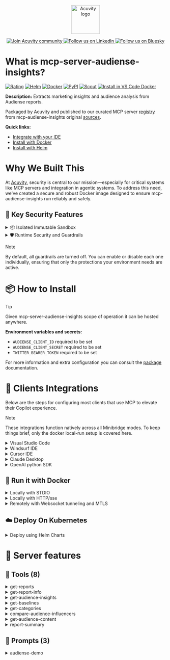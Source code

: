 <p align="center">
  <a href="https://acuvity.ai">
    <picture>
      <img src="https://mma.prnewswire.com/media/2544052/Acuvity__Logo.jpg" height="90" alt="Acuvity logo"/>
    </picture>
  </a>
</p>
<p align="center">
  <a href="https://discord.gg/BkU7fBkrNk">
    <img src="https://img.shields.io/badge/Acuvity-Join-7289DA?logo=discord&logoColor=fff" alt="Join Acuvity community" />
  </a>
<a href="https://www.linkedin.com/company/acuvity/">
    <img src="https://img.shields.io/badge/LinkedIn-Follow-7289DA" alt="Follow us on LinkedIn" />
  </a>
<a href="https://bsky.app/profile/acuvity.bsky.social">
    <img src="https://img.shields.io/badge/Bluesky-Follow-7289DA"?logo=bluesky&logoColor=fff" alt="Follow us on Bluesky" />
  </a>
</p>


# What is mcp-server-audiense-insights?

[![Rating](https://img.shields.io/badge/B-3775A9?label=Rating)](https://docs.anthropic.com/en/docs/build-with-claude/tool-use/implement-tool-use#best-practices-for-tool-definitions)
[![Helm](https://img.shields.io/badge/1.0.0-3775A9?logo=helm&label=Charts&logoColor=fff)](https://hub.docker.com/r/acuvity/mcp-server-audiense-insights/tags/)
[![Docker](https://img.shields.io/docker/image-size/acuvity/mcp-server-audiense-insights/0.2.0?logo=docker&logoColor=fff&label=0.2.0)](https://hub.docker.com/r/acuvity/mcp-server-audiense-insights)
[![PyPI](https://img.shields.io/badge/0.2.0-3775A9?logo=pypi&logoColor=fff&label=mcp-audiense-insights)](https://github.com/AudienseCo/mcp-audiense-insights)
[![Scout](https://img.shields.io/badge/Active-3775A9?logo=docker&logoColor=fff&label=Scout)](https://hub.docker.com/r/acuvity/mcp-server-audiense-insights/)
[![Install in VS Code Docker](https://img.shields.io/badge/VS_Code-One_click_install-0078d7?logo=githubcopilot)](https://insiders.vscode.dev/redirect/mcp/install?name=mcp-server-audiense-insights&config=%7B%22args%22%3A%5B%22run%22%2C%22-i%22%2C%22--rm%22%2C%22--read-only%22%2C%22-e%22%2C%22AUDIENSE_CLIENT_ID%22%2C%22-e%22%2C%22AUDIENSE_CLIENT_SECRET%22%2C%22-e%22%2C%22TWITTER_BEARER_TOKEN%22%2C%22docker.io%2Facuvity%2Fmcp-server-audiense-insights%3A0.2.0%22%5D%2C%22command%22%3A%22docker%22%7D)

**Description:** Extracts marketing insights and audience analysis from Audiense reports.

Packaged by Acuvity and published to our curated MCP server [registry](https://mcp.acuvity.ai) from mcp-audiense-insights original [sources](https://github.com/AudienseCo/mcp-audiense-insights).

**Quick links:**

- [Integrate with your IDE](https://github.com/acuvity/mcp-servers-registry/blob/main/mcp-server-audiense-insights/docker/README.md#-clients-integrations)
- [Install with Docker](https://github.com/acuvity/mcp-servers-registry/tree/main/mcp-server-audiense-insights/docker/README.md#-run-it-with-docker)
- [Install with Helm](https://github.com/acuvity/mcp-servers-registry/tree/main/mcp-server-audiense-insights/charts/mcp-server-audiense-insights/README.md#how-to-install)

# Why We Built This

At [Acuvity](https://acuvity.ai), security is central to our mission—especially for critical systems like MCP servers and integration in agentic systems.
To address this need, we've created a secure and robust Docker image designed to ensure mcp-audiense-insights run reliably and safely.

## 🔐 Key Security Features

<details>
<summary>📦 Isolated Immutable Sandbox </summary>

- **Isolated Execution**: All tools run within secure, containerized sandboxes to enforce process isolation and prevent lateral movement.
- **Non-root by Default**: Enforces least-privilege principles, minimizing the impact of potential security breaches.
- **Read-only Filesystem**: Ensures runtime immutability, preventing unauthorized modification.
- **Version Pinning**: Guarantees consistency and reproducibility across deployments by locking tool and dependency versions.
- **CVE Scanning**: Continuously scans images for known vulnerabilities using [Docker Scout](https://docs.docker.com/scout/) to support proactive mitigation.
- **SBOM & Provenance**: Delivers full supply chain transparency by embedding metadata and traceable build information."
</details>

<details>
<summary>🛡️ Runtime Security and Guardrails</summary>

**Minibridge Integration**: [Minibridge](https://github.com/acuvity/minibridge) establishes secure Agent-to-MCP connectivity, supports Rego/HTTP-based policy enforcement 🕵️, and simplifies orchestration.

The [ARC](https://github.com/acuvity/mcp-servers-registry/tree/main) container includes a [built-in Rego policy](https://github.com/acuvity/mcp-servers-registry/tree/main/mcp-server-audiense-insights/docker/policy.rego) that enables a set of runtime "guardrails"" to help enforce security, privacy, and correct usage of your services. Below is an overview of each guardrail provided.

### 🔒 Resource Integrity

**Mitigates MCP Rug Pull Attacks**

* **Goal:** Protect users from malicious tool description changes after initial approval, preventing post-installation manipulation or deception.
* **Mechanism:** Locks tool descriptions upon client approval and verifies their integrity before execution. Any modification to the description triggers a security violation, blocking unauthorized changes from server-side updates.

### 🛡️ Guardrails

#### Covert Instruction Detection

Monitors incoming requests for hidden or obfuscated directives that could alter policy behavior.

* **Goal:** Stop attackers from slipping unnoticed commands or payloads into otherwise harmless data.
* **Mechanism:** Applies a library of regex patterns and binary‐encoding checks to the full request body. If any pattern matches a known covert channel (e.g., steganographic markers, hidden HTML tags, escape-sequence tricks), the request is rejected.

#### Sensitive Pattern Detection

Block user-defined sensitive data patterns (credential paths, filesystem references).

* **Goal:** Block accidental or malicious inclusion of sensitive information that violates data-handling rules.
* **Mechanism:** Runs a curated set of regexes against all payloads and tool descriptions—matching patterns such as `.env` files, RSA key paths, directory traversal sequences.

#### Shadowing Pattern Detection

Detects and blocks "shadowing" attacks, where a malicious MCP server sneaks hidden directives into its own tool descriptions to hijack or override the behavior of other, trusted tools.

* **Goal:** Stop a rogue server from poisoning the agent’s logic by embedding instructions that alter how a different server’s tools operate (e.g., forcing all emails to go to an attacker’s address even when the user calls a separate `send_email` tool).
* **Mechanism:** During policy load, each tool description is scanned for cross‐tool override patterns—such as `<IMPORTANT>` sections referencing other tool names, hidden side‐effects, or directives that apply to a different server’s API. Any description that attempts to shadow or extend instructions for a tool outside its own namespace triggers a policy violation and is rejected.

#### Schema Misuse Prevention

Enforces strict adherence to MCP input schemas.

* **Goal:** Prevent malformed or unexpected fields from bypassing validations, causing runtime errors, or enabling injections.
* **Mechanism:** Compares each incoming JSON object against the declared schema (required properties, allowed keys, types). Any extra, missing, or mistyped field triggers an immediate policy violation.

#### Cross-Origin Tool Access

Controls whether tools may invoke tools or services from external origins.

* **Goal:** Prevent untrusted or out-of-scope services from being called.
* **Mechanism:** Examines tool invocation requests and outgoing calls, verifying each target against an allowlist of approved domains or service names. Calls to any non-approved origin are blocked.

#### Secrets Redaction

Automatically masks sensitive values so they never appear in logs or responses.

* **Goal:** Ensure that API keys, tokens, passwords, and other credentials cannot leak in plaintext.
* **Mechanism:** Scans every text output for known secret formats (e.g., AWS keys, GitHub PATs, JWTs). Matches are replaced with `[REDACTED]` before the response is sent or recorded.

These controls ensure robust runtime integrity, prevent unauthorized behavior, and provide a foundation for secure-by-design system operations.

### Enable guardrails

To activate guardrails in your Docker containers, define the `GUARDRAILS` environment variable with the protections you need.

| Guardrail                        | Summary                                                                 |
|----------------------------------|-------------------------------------------------------------------------|
| `covert-instruction-detection`   | Detects hidden or obfuscated directives in requests.                    |
| `sensitive-pattern-detection`    | Flags patterns suggesting sensitive data or filesystem exposure.        |
| `shadowing-pattern-detection`    | Identifies tool descriptions that override or influence others.         |
| `schema-misuse-prevention`       | Enforces strict schema compliance on input data.                        |
| `cross-origin-tool-access`       | Controls calls to external services or APIs.                            |
| `secrets-redaction`              | Prevents exposure of credentials or sensitive values.                   |

Example: add `-e GUARDRAILS="secrets-redaction sensitive-pattern-detection"` to enable those guardrails.

## 🔒 Basic Authentication via Shared Secret

Provides a lightweight auth layer using a single shared token.

* **Mechanism:** Expects clients to send an `Authorization` header with the predefined secret.
* **Use Case:** Quickly lock down your endpoint in development or simple internal deployments—no complex OAuth/OIDC setup required.

To turn on Basic Authentication, define `BASIC_AUTH_SECRET` environment variable with a shared secret.

Example: add `-e BASIC_AUTH_SECRET="supersecret"` to enable the basic authentication.

> While basic auth will protect against unauthorized access, you should use it only in controlled environment,
> rotate credentials frequently and **always** use TLS.

</details>

> [!NOTE]
> By default, all guardrails are turned off. You can enable or disable each one individually, ensuring that only the protections your environment needs are active.


# 📦 How to Install


> [!TIP]
> Given mcp-server-audiense-insights scope of operation it can be hosted anywhere.

**Environment variables and secrets:**
  - `AUDIENSE_CLIENT_ID` required to be set
  - `AUDIENSE_CLIENT_SECRET` required to be set
  - `TWITTER_BEARER_TOKEN` required to be set

For more information and extra configuration you can consult the [package](https://github.com/AudienseCo/mcp-audiense-insights) documentation.

# 🧰 Clients Integrations

Below are the steps for configuring most clients that use MCP to elevate their Copilot experience.

> [!NOTE]
> These integrations function natively across all Minibridge modes.
> To keep things brief, only the docker local-run setup is covered here.

<details>
<summary>Visual Studio Code</summary>

To get started immediately, you can use the "one-click" link below:

[![Install in VS Code Docker](https://img.shields.io/badge/VS_Code-One_click_install-0078d7?logo=githubcopilot)](https://insiders.vscode.dev/redirect/mcp/install?name=mcp-server-audiense-insights&config=%7B%22args%22%3A%5B%22run%22%2C%22-i%22%2C%22--rm%22%2C%22--read-only%22%2C%22-e%22%2C%22AUDIENSE_CLIENT_ID%22%2C%22-e%22%2C%22AUDIENSE_CLIENT_SECRET%22%2C%22-e%22%2C%22TWITTER_BEARER_TOKEN%22%2C%22docker.io%2Facuvity%2Fmcp-server-audiense-insights%3A0.2.0%22%5D%2C%22command%22%3A%22docker%22%7D)

## Global scope

Press `ctrl + shift + p` and type `Preferences: Open User Settings JSON` to add the following section:

```json
{
  "mcp": {
    "servers": {
      "acuvity-mcp-server-audiense-insights": {
        "env": {
          "AUDIENSE_CLIENT_ID": "TO_BE_SET",
          "AUDIENSE_CLIENT_SECRET": "TO_BE_SET",
          "TWITTER_BEARER_TOKEN": "TO_BE_SET"
        },
        "command": "docker",
        "args": [
          "run",
          "-i",
          "--rm",
          "--read-only",
          "-e",
          "AUDIENSE_CLIENT_ID",
          "-e",
          "AUDIENSE_CLIENT_SECRET",
          "-e",
          "TWITTER_BEARER_TOKEN",
          "docker.io/acuvity/mcp-server-audiense-insights:0.2.0"
        ]
      }
    }
  }
}
```

## Workspace scope

In your workspace create a file called `.vscode/mcp.json` and add the following section:

```json
{
  "servers": {
    "acuvity-mcp-server-audiense-insights": {
      "env": {
        "AUDIENSE_CLIENT_ID": "TO_BE_SET",
        "AUDIENSE_CLIENT_SECRET": "TO_BE_SET",
        "TWITTER_BEARER_TOKEN": "TO_BE_SET"
      },
      "command": "docker",
      "args": [
        "run",
        "-i",
        "--rm",
        "--read-only",
        "-e",
        "AUDIENSE_CLIENT_ID",
        "-e",
        "AUDIENSE_CLIENT_SECRET",
        "-e",
        "TWITTER_BEARER_TOKEN",
        "docker.io/acuvity/mcp-server-audiense-insights:0.2.0"
      ]
    }
  }
}
```

> To pass secrets you should use the `promptString` input type described in the [Visual Studio Code documentation](https://code.visualstudio.com/docs/copilot/chat/mcp-servers).

</details>

<details>
<summary>Windsurf IDE</summary>

In `~/.codeium/windsurf/mcp_config.json` add the following section:

```json
{
  "mcpServers": {
    "acuvity-mcp-server-audiense-insights": {
      "env": {
        "AUDIENSE_CLIENT_ID": "TO_BE_SET",
        "AUDIENSE_CLIENT_SECRET": "TO_BE_SET",
        "TWITTER_BEARER_TOKEN": "TO_BE_SET"
      },
      "command": "docker",
      "args": [
        "run",
        "-i",
        "--rm",
        "--read-only",
        "-e",
        "AUDIENSE_CLIENT_ID",
        "-e",
        "AUDIENSE_CLIENT_SECRET",
        "-e",
        "TWITTER_BEARER_TOKEN",
        "docker.io/acuvity/mcp-server-audiense-insights:0.2.0"
      ]
    }
  }
}
```

See [Windsurf documentation](https://docs.windsurf.com/windsurf/mcp) for more info.

</details>

<details>
<summary>Cursor IDE</summary>

Add the following JSON block to your mcp configuration file:
- `~/.cursor/mcp.json` for global scope
- `.cursor/mcp.json` for project scope

```json
{
  "mcpServers": {
    "acuvity-mcp-server-audiense-insights": {
      "env": {
        "AUDIENSE_CLIENT_ID": "TO_BE_SET",
        "AUDIENSE_CLIENT_SECRET": "TO_BE_SET",
        "TWITTER_BEARER_TOKEN": "TO_BE_SET"
      },
      "command": "docker",
      "args": [
        "run",
        "-i",
        "--rm",
        "--read-only",
        "-e",
        "AUDIENSE_CLIENT_ID",
        "-e",
        "AUDIENSE_CLIENT_SECRET",
        "-e",
        "TWITTER_BEARER_TOKEN",
        "docker.io/acuvity/mcp-server-audiense-insights:0.2.0"
      ]
    }
  }
}
```

See [cursor documentation](https://docs.cursor.com/context/model-context-protocol) for more information.

</details>
<details>

<summary>Claude Desktop</summary>

In the `claude_desktop_config.json` configuration file add the following section:

```json
{
  "mcpServers": {
    "acuvity-mcp-server-audiense-insights": {
      "env": {
        "AUDIENSE_CLIENT_ID": "TO_BE_SET",
        "AUDIENSE_CLIENT_SECRET": "TO_BE_SET",
        "TWITTER_BEARER_TOKEN": "TO_BE_SET"
      },
      "command": "docker",
      "args": [
        "run",
        "-i",
        "--rm",
        "--read-only",
        "-e",
        "AUDIENSE_CLIENT_ID",
        "-e",
        "AUDIENSE_CLIENT_SECRET",
        "-e",
        "TWITTER_BEARER_TOKEN",
        "docker.io/acuvity/mcp-server-audiense-insights:0.2.0"
      ]
    }
  }
}
```

See [Anthropic documentation](https://docs.anthropic.com/en/docs/agents-and-tools/mcp) for more information.
</details>

<details>
<summary>OpenAI python SDK</summary>

## Running locally

```python
async with MCPServerStdio(
    params={
        "env": {"AUDIENSE_CLIENT_ID":"TO_BE_SET","AUDIENSE_CLIENT_SECRET":"TO_BE_SET","TWITTER_BEARER_TOKEN":"TO_BE_SET"},
        "command": "docker",
        "args": ["run","-i","--rm","--read-only","-e","AUDIENSE_CLIENT_ID","-e","AUDIENSE_CLIENT_SECRET","-e","TWITTER_BEARER_TOKEN","docker.io/acuvity/mcp-server-audiense-insights:0.2.0"]
    }
) as server:
    tools = await server.list_tools()
```

## Running remotely

```python
async with MCPServerSse(
    params={
        "url": "http://<ip>:<port>/sse",
    }
) as server:
    tools = await server.list_tools()
```

See [OpenAI Agents SDK docs](https://openai.github.io/openai-agents-python/mcp/) for more info.

</details>

## 🐳 Run it with Docker

<details>
<summary>Locally with STDIO</summary>

In your client configuration set:

- command: `docker`
- arguments: `run -i --rm --read-only -e AUDIENSE_CLIENT_ID -e AUDIENSE_CLIENT_SECRET -e TWITTER_BEARER_TOKEN docker.io/acuvity/mcp-server-audiense-insights:0.2.0`

</details>

<details>
<summary>Locally with HTTP/sse</summary>

Simply run as:

```console
docker run -it -p 8000:8000 --rm --read-only -e AUDIENSE_CLIENT_ID -e AUDIENSE_CLIENT_SECRET -e TWITTER_BEARER_TOKEN docker.io/acuvity/mcp-server-audiense-insights:0.2.0
```

Then on your application/client, you can configure to use it like:

```json
{
  "mcpServers": {
    "acuvity-mcp-server-audiense-insights": {
      "url": "http://localhost:8000/sse"
    }
  }
}
```

You might have to use different ports for different tools.

</details>

<details>
<summary>Remotely with Websocket tunneling and MTLS </summary>

> This section assume you are familiar with TLS and certificates and will require:
> - a server certificate with proper DNS/IP field matching your tool deployment.
> - a client-ca used to sign client certificates

1. Start the server in `backend` mode
 - add an environment variable like `-e MINIBRIDGE_MODE=backend`
 - add the TLS certificates (recommended) through a volume let's say `/certs` ex (`-v $PWD/certs:/certs`)
 - instruct minibridge to use those certs with
   - `-e MINIBRIDGE_TLS_SERVER_CERT=/certs/server-cert.pem`
   - `-e MINIBRIDGE_TLS_SERVER_KEY=/certs/server-key.pem`
   - `-e MINIBRIDGE_TLS_SERVER_KEY_PASS=optional`
   - `-e MINIBRIDGE_TLS_SERVER_CLIENT_CA=/certs/client-ca.pem`

2. Start `minibridge` locally in frontend mode:
  - Get [minibridge](https://github.com/acuvity/minibridge) binary for your OS.

In your client configuration, Minibridge works like any other STDIO command.

Example for Claude Desktop:

```json
{
  "mcpServers": {
    "acuvity-mcp-server-audiense-insights": {
      "command": "minibridge",
      "args": ["frontend", "--backend", "wss://<remote-url>:8000/ws", "--tls-client-backend-ca", "/path/to/ca/that/signed/the/server-cert.pem/ca.pem", "--tls-client-cert", "/path/to/client-cert.pem", "--tls-client-key", "/path/to/client-key.pem"]
    }
  }
}
```

That's it.

Minibridge offers a host of additional features. For step-by-step guidance, please visit the wiki. And if anything’s unclear, don’t hesitate to reach out!

</details>

## ☁️ Deploy On Kubernetes

<details>
<summary>Deploy using Helm Charts</summary>

### Chart settings requirements

This chart requires some mandatory information to be installed.

**Mandatory Secrets**:
  - `AUDIENSE_CLIENT_ID` secret to be set as secrets.AUDIENSE_CLIENT_ID either by `.value` or from existing with `.valueFrom`
  - `AUDIENSE_CLIENT_SECRET` secret to be set as secrets.AUDIENSE_CLIENT_SECRET either by `.value` or from existing with `.valueFrom`
  - `TWITTER_BEARER_TOKEN` secret to be set as secrets.TWITTER_BEARER_TOKEN either by `.value` or from existing with `.valueFrom`

### How to install

You can inspect the chart `README`:

```console
helm show readme oci://docker.io/acuvity/mcp-server-audiense-insights --version 1.0.0
````

You can inspect the values that you can configure:

```console
helm show values oci://docker.io/acuvity/mcp-server-audiense-insights --version 1.0.0
````

Install with helm

```console
helm install mcp-server-audiense-insights oci://docker.io/acuvity/mcp-server-audiense-insights --version 1.0.0
```

From there your MCP server mcp-server-audiense-insights will be reachable by default through `http/sse` from inside the cluster using the Kubernetes Service `mcp-server-audiense-insights` on port `8000` by default. You can change that by looking at the `service` section of the `values.yaml` file.

### How to Monitor

The deployment will create a Kubernetes service with a `healthPort`, that is used for liveness probes and readiness probes. This health port can also be used by the monitoring stack of your choice and exposes metrics under the `/metrics` path.

See full charts [Readme](https://github.com/acuvity/mcp-servers-registry/tree/main/mcp-server-audiense-insights/charts/mcp-server-audiense-insights/README.md) for more details about settings and runtime security including guardrails activation.

</details>

# 🧠 Server features

## 🧰 Tools (8)
<details>
<summary>get-reports</summary>

**Description**:

```
Retrieves the list of Audiense insights reports owned by the authenticated user.
```

**Parameter**:

| Name | Type | Description | Required? |
|-----------|------|-------------|-----------|
</details>
<details>
<summary>get-report-info</summary>

**Description**:

```
Retrieves detailed information about a specific intelligence report, including its status, segmentation type, audience size, segments, and access links.
```

**Parameter**:

| Name | Type | Description | Required? |
|-----------|------|-------------|-----------|
| report_id | string | The ID of the intelligence report. | Yes
</details>
<details>
<summary>get-audience-insights</summary>

**Description**:

```
Retrieves aggregated insights for a given audience ID, providing statistical distributions across various attributes.
    Available insights include demographics (e.g., gender, age, country), behavioral traits (e.g., active hours, platform usage), psychographics (e.g., personality traits, interests), and socioeconomic factors (e.g., income, education status).
```

**Parameter**:

| Name | Type | Description | Required? |
|-----------|------|-------------|-----------|
| audience_insights_id | string | The ID of the audience insights. | Yes
| insights | array | Optional list of insight names to filter. | No
</details>
<details>
<summary>get-baselines</summary>

**Description**:

```
Retrieves available baselines, optionally filtered by country.
```

**Parameter**:

| Name | Type | Description | Required? |
|-----------|------|-------------|-----------|
| country | string | ISO country code to filter by. | No
</details>
<details>
<summary>get-categories</summary>

**Description**:

```
Retrieves the list of available affinity categories that can be used as the categories parameter in the compare-audience-influencers tool.
```

**Parameter**:

| Name | Type | Description | Required? |
|-----------|------|-------------|-----------|
</details>
<details>
<summary>compare-audience-influencers</summary>

**Description**:

```
Compares the influencers of an audience with a baseline audience. The baseline is determined as follows: 
    If the selection was the full audience and a single country represents more than 50% of the audience, that country is used as the baseline.
    Otherwise, the Global baseline is applied. If the selection was a specific segment, the full audience is used as the baseline.
    Each influencer comparison includes: 
        - Affinity (%) - The level of alignment between the influencer and the audience. Baseline Affinity (%)
        - The influencer’s affinity within the baseline audience. Uniqueness Score
        - A measure of how distinct the influencer is within the selected audience compared to the baseline.
    
```

**Parameter**:

| Name | Type | Description | Required? |
|-----------|------|-------------|-----------|
| audience_influencers_id | string | The ID of the audience influencers. | Yes
| baseline_audience_influencers_id | string | The ID of the baseline audience influencers. | Yes
| bio_keyword | string | Keyword to filter influencers by their biography. | No
| categories | array | Filter influencers by categories. | No
| count | number | Number of items per page (default: 200). | No
| countries | array | Filter influencers by country ISO codes. | No
| cursor | number | Cursor for pagination. | No
| entity_type | string | Filter by entity type (person or brand). | No
| followers_max | number | Maximum number of followers. | No
| followers_min | number | Minimum number of followers. | No
</details>
<details>
<summary>get-audience-content</summary>

**Description**:

```
Retrieves audience content engagement details for a given audience.

This tool provides a detailed breakdown of the content an audience interacts with, including:
- **Liked Content**: Popular posts, top domains, top emojis, top hashtags, top links, top media, and a word cloud.
- **Shared Content**: Content that the audience shares, categorized similarly to liked content.
- **Influential Content**: Content from influential accounts that impact the audience, with similar categorization.

Each category contains:
- **popularPost**: List of the most engaged posts.
- **topDomains**: Most mentioned domains.
- **topEmojis**: Most used emojis.
- **topHashtags**: Most used hashtags.
- **topLinks**: Most shared links.
- **topMedia**: Media types shared and samples.
- **wordcloud**: Frequently used words.
```

**Parameter**:

| Name | Type | Description | Required? |
|-----------|------|-------------|-----------|
| audience_content_id | string | The ID of the audience content to retrieve. | Yes
</details>
<details>
<summary>report-summary</summary>

**Description**:

```
Generates a comprehensive summary of an Audiense report, including segment details, top insights, and influencers.
```

**Parameter**:

| Name | Type | Description | Required? |
|-----------|------|-------------|-----------|
| report_id | string | The ID of the intelligence report to summarize. | Yes
</details>

## 📝 Prompts (3)
<details>
<summary>audiense-demo</summary>

**Description**:

```
A prompt to extract marketing insights and audience understanding from Audiense reports through demographic, cultural, influencer, and content analysis.
```

**Parameter**:

| Argument | Description | Required |
|-----------|------|-------------|
| reportName | The name or id of the Audiense Insights report. |Yes |
<details>
<summary>audiense-demo2</summary>

**Description**:

```
A prompt to extract marketing insights and audience understanding from Audiense reports through demographic, cultural, influencer, and content analysis.
```

**Parameter**:

| Argument | Description | Required |
|-----------|------|-------------|
| reportName | The name or id of the Audiense Insights report. |Yes |
<details>
<summary>segment-matching</summary>

**Description**:

```
A prompt to match and compare audience segments across Audiense reports, identifying similarities, unique traits, and key insights based on demographics, interests, influencers, and engagement patterns.
```

**Parameter**:

| Argument | Description | Required |
|-----------|------|-------------|
| brand1 | The name or ID of the Audiense Insights report for the first brand to analyze. |Yes |
| brand2 | The name or ID of the Audiense Insights report for the second brand to analyze. |Yes |

</details>


# 🔐 Resource SBOM

Minibridge will perform hash checks for the following resources. The hashes are given as references and are the sha256 sum of the description.

| Resource | Name | Parameter | Hash |
|-----------|------|------|------|
| prompts | audiense-demo | description | 40332d402fd30cba47b01f05854cd3ac4190f1ebd000a3e627944aa6106cc4cf |
| prompts | audiense-demo | reportName | 008df0ad49d0fb8b21990591531178f15c5e776f7610c955622aae994343a3d5 |
| prompts | audiense-demo2 | description | 40332d402fd30cba47b01f05854cd3ac4190f1ebd000a3e627944aa6106cc4cf |
| prompts | audiense-demo2 | reportName | 008df0ad49d0fb8b21990591531178f15c5e776f7610c955622aae994343a3d5 |
| prompts | segment-matching | description | 75c417a3e9d24b21d54873676aecfe238336848fadba9e6a495b8fcefb48fb33 |
| prompts | segment-matching | brand1 | 4f2dd26ed146c9a5875a6c46a69bef687be6347df077c521e568921b2cd45794 |
| prompts | segment-matching | brand2 | 15390d336c6cb0a03f341eae3cf943d8638ca54a0df54a9313269701fde9565d |
| tools | compare-audience-influencers | description | c75816db3b063857d0a1be18ea81eebf28c80c972700fcaea7471314a11fc05a |
| tools | compare-audience-influencers | audience_influencers_id | 6a182663654dbd32044ce7137d6059173650cf45f332a55b4939b889aa37a9b2 |
| tools | compare-audience-influencers | baseline_audience_influencers_id | fe6b66e7d340edfbe5cc9a28b1c583d87a65874bb40c6fd2dfbd7062dd0bcf18 |
| tools | compare-audience-influencers | bio_keyword | b277a92bf7daf1d81b95f37f44d051b27e5054e4954ac444d2d9276136c62ccc |
| tools | compare-audience-influencers | categories | 16b80f11515361087542af6e4d202d4aed8e7d4e5c9ef5b9ec6804e04fa113bc |
| tools | compare-audience-influencers | count | 90b3761c6274f71e1bf83dc8399db65d775510fe5be4ad439caeff7e168f4c8a |
| tools | compare-audience-influencers | countries | 693fd227a244fa9e5c04e1ed03beab0357849504e4e9bcb3d987859471814d85 |
| tools | compare-audience-influencers | cursor | 76f7b7f4f1f3eeddedc1f7f8026751253a0d4050089636459f31ab297c14604c |
| tools | compare-audience-influencers | entity_type | 00a30fe5b0c7e442cc474952e80c0d505ac5f265989235f29199763ed855f7b1 |
| tools | compare-audience-influencers | followers_max | 9e46adf0d9ab5c1f7accd877e39e2a99d9abc4bef14b78c8fc47d4c5b8841e36 |
| tools | compare-audience-influencers | followers_min | 60e38f5660b3522f0bc107da75c0620410cea959a5a4dd4a8f3972764cecd831 |
| tools | get-audience-content | description | 1df83209e1715907fd786ec04830f159d18cd474ed2d18adb329c1f20988dd76 |
| tools | get-audience-content | audience_content_id | aa09d5835896f5cae1da7454aa172cbba896adc28d01136beada3e37538a9873 |
| tools | get-audience-insights | description | 6500098a020aaa1464aeba184121ed9459cce38194ec4c996214de9af5048d46 |
| tools | get-audience-insights | audience_insights_id | f4eb81ba76c43facec24c4a7e2a802247a835552c63e1b252a75ecffd8801117 |
| tools | get-audience-insights | insights | dc947e232680d8e5e7e464f74d88f25cb2773654b6ad5c3ff394e0ccf6d1e610 |
| tools | get-baselines | description | db84b495243ab59a99b6c3729fd794ee9813c32062bb2bce7698673dd2f9a889 |
| tools | get-baselines | country | ece3252c19a249446d1f3797b3a85cadcde97492454f87c2e3bb1f9a9102d78e |
| tools | get-categories | description | 3440182ccc2168841de5bb024a4d077fa90b8159066c7c43e0db967d81eaf5b1 |
| tools | get-report-info | description | 1adba7e29e76da8c61f273ef4ae10e3b0f813b3082d1406029bc1d5fc3cc24eb |
| tools | get-report-info | report_id | 0847aac6ca19c3c9f96e268eb279f3607d58b76358f71a1069c2c36396990f5b |
| tools | get-reports | description | d80396ec200a048aeb6ff9228027166c40d523337fd0d8bece3c9c6583a76f70 |
| tools | report-summary | description | fde00c8859afb7cf357bf670411fb579213b05dbc4c325bec729975b2cf1a26c |
| tools | report-summary | report_id | 5e571c91a4591b6f41c54f39370a77e1eb7d7237b6fc89c46e620021c1c47841 |


💬 Questions? Open an issue or contact [ support@acuvity.ai ](mailto:support@acuvity.ai).
📦 Contributions welcome!
